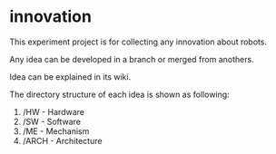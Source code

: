 innovation
==========
This experiment project is for collecting any innovation about robots.

Any idea can be developed in a branch or merged from anothers.

Idea can be explained in its wiki.

The directory structure of each idea is shown as following:

1. /HW - Hardware
2. /SW - Software
3. /ME - Mechanism
4. /ARCH - Architecture

